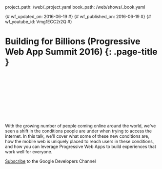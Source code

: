 project_path: /web/_project.yaml book_path: /web/shows/_book.yaml

{# wf_updated_on: 2016-06-19 #} {# wf_published_on: 2016-06-19 #} {# wf_youtube_id: Vmg1ECC2r2Q #}

# Building for Billions (Progressive Web App Summit 2016) {: .page-title }

<div class="video-wrapper">
  <iframe class="devsite-embedded-youtube-video" data-video-id="Vmg1ECC2r2Q"
          data-autohide="1" data-showinfo="0" frameborder="0" allowfullscreen>
  </iframe>
</div>

With the growing number of people coming online around the world, we've seen a shift in the conditions people are under when trying to access the internet. In this talk, we'll cover what some of these new conditions are, how the mobile web is uniquely placed to reach users in these conditions, and how you can leverage Progressive Web Apps to build experiences that work well for everyone.

[Subscribe](https://goo.gl/LLLNvf) to the Google Developers Channel